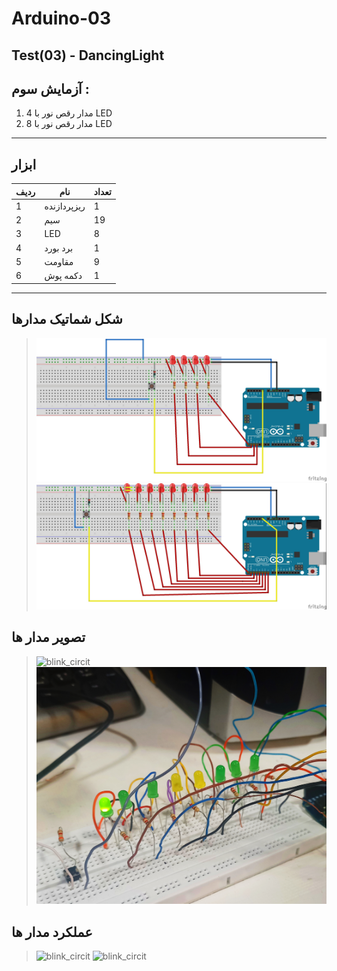 # Arduino-03
## Test(03) - DancingLight

## آزمایش سوم :
1. مدار رقص نور با 4 LED
2. مدار رقص نور با 8 LED
---
## ابزار

| ردیف        |نام        | تعداد|
| ----------- | ----------- |--------|
| 1           | ریزپردازنده       |   1    |
| 2           | سیم        | 19    |
| 3           | LED         |   8    |
| 4           | برد بورد       |   1    |
| 5           | مقاومت  | 9    |
|     6|دکمه پوش|1|
---
## شکل شماتیک مدارها
> ![blinc_circit](/MEDIA/shematich03.jpg)
> ![blink_circit](/MEDIA/shematich04.jpg)


  ## تصویر مدار ها 
  > ![blink_circit](/MEDIA/dancing01.jpg)
  > ![blink_circit](/MEDIA/dancing02.jpg)


## عملکرد مدار ها

 > ![blink_circit](/MEDIA/dancinglight001.gif)
 > ![blink_circit](/MEDIA/dancinglight002.gif)   

